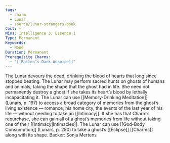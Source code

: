 ```yaml
---
tags:
  - charm
  - Lunar
  - source/lunar-strangers-book
Cost: —
Mins: Intelligence 3, Essence 1
Type: Permanent
Keywords:
  - None
Duration: Permanent
Prerequisite Charms:
  - "[[Raiton’s Dark Auspice]]"
---
```

The Lunar devours the dead, drinking the blood of hearts that long since stopped beating.
The Lunar may perform sacred hunts on ghosts of humans and animals, taking the shape that the ghost had in life. She need not permanently destroy a ghost if she takes its heart’s blood by lethally incapacitating it.
The Lunar can use [[Memory-Drinking Meditation]] (Lunars, p. 197) to access a broad category of memories from the ghost’s living existence — romance, his home city, the events of the last year of his life — without needing to take an [[Intimacy]]. If she has that Charm’s repurchase, she can gain all of a ghost’s memories from life without taking one of their [[Intimacy|Intimacies]].
The Lunar can use [[God-Body Consumption]] (Lunars, p. 250) to take a ghost’s [[Eclipse]] [[Charms]] along with its shape.
Backer: Sonja Mertens